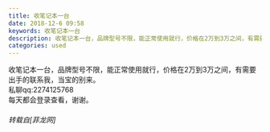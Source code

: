 ```yaml
---
title: 收笔记本一台
date: 2018-12-6 09:58
keywords: 收笔记本一台
description: 收笔记本一台，品牌型号不限，能正常使用就行，价格在2万到3万之间，有需要出手的联系我，当宝的别来。私聊qq:2274125768每天都会登录查看，谢谢。
categories: used
---
```

<td class="t_f" id="postmessage_2417437">

收笔记本一台，品牌型号不限，能正常使用就行，价格在2万到3万之间，有需要出手的联系我，当宝的别来。<br/>
私聊qq:2274125768<br/>
每天都会登录查看，谢谢。</td>
###### 转载自[菲龙网]